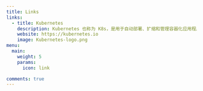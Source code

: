 ```yaml
---
title: Links
links:
  - title: Kubernetes
    description: Kubernetes 也称为 K8s，是用于自动部署、扩缩和管理容器化应用程序的开源系统。
    website: https://kubernetes.io
    image: Kubernetes-logo.png
menu:
  main:
    weight: 5
    params:
      icon: link

comments: true
---
```


<!--
To use this feature, add `links` section to frontmatter.

This page's frontmatter:

```yaml
links:
  - title: GitHub
    description: GitHub is the world's largest software development platform.
    website: https://github.com
    image: https://github.githubassets.com/images/modules/logos_page/GitHub-Mark.png
  - title: TypeScript
    description: TypeScript is a typed superset of JavaScript that compiles to plain JavaScript.
    website: https://www.typescriptlang.org
    image: ts-logo-128.jpg
```

`image` field accepts both local and external images.
-->
